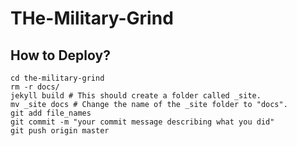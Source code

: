 # THe-Military-Grind

## How to Deploy?

```
cd the-military-grind
rm -r docs/
jekyll build # This should create a folder called _site.
mv _site docs # Change the name of the _site folder to "docs".
git add file_names
git commit -m "your commit message describing what you did"
git push origin master
```
